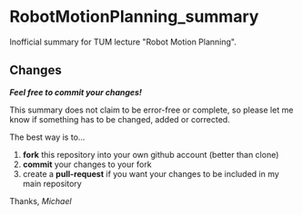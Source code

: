 # RobotMotionPlanning_summary
Inofficial summary for TUM lecture "Robot Motion Planning".

## Changes
***Feel free to commit your changes!***

This summary does not claim to be error-free or complete, so please let me know if something has to be changed, added or corrected.

The best way is to...

1. **fork** this repository into your own github account (better than clone)
2. **commit** your changes to your fork
3. create a **pull-request** if you want your changes to be included in my main repository

Thanks,
*Michael*
